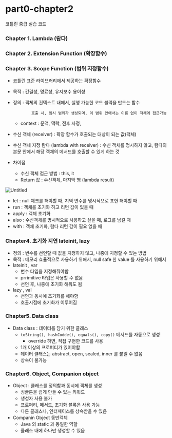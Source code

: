 # part0-chapter2
코틀린 중급 실습 코드

### Chapter 1. Lambda (람다)

### Chapter 2. Extension Function (확장함수)

### Chapter 3. Scope Function (범위 지정함수)

- 코틀린 표준 라이브러리에서 제공하는 확장함수
- 목적 : 간결성, 명료성, 유지보수 용이성
- 정의 : 객체의 컨텍스트 내에서, 실행 가능한 코드 블럭을 만드는 함수
    
              호출 시, 임시 범위가 생성되며, 이 범위 안에서는 이름 없이 객체에 접근가능
    
    - context : 문맥, 맥락, 전후 사정,
- 수신 객체 (receiver) : 확장 함수가 호출되는 대상이 되는 값(객체)
- 수신 객체 지정 람다 (lambda with receiver) : 수신 객체를 명시하지 않고, 람다의 본문 안에서 해당 객체의 메서드를 호출할 수 있게 하는 것
- 차이점
    - 수신 객체 접근 방법 : this, it
    - Return 값 : 수신객체, 마지막 행 (lambda result)

![Untitled](https://user-images.githubusercontent.com/24618293/201356804-93c1fdeb-81ee-4316-9096-e33d998885bf.png)

- let : null 체크를 해야할 때, 지역 변수를 명시적으로 표현 해야할 때
- run : 객체를 초기화 하고 리턴 값이 있을 때
- apply : 객체 초기화
- also : 수신객체를 명시적으로 사용하고 싶을 때, 로그를 남길 때
- with : 객체 초기화, 람다 리턴 값이 필요 없을 때

### Chapter4. 초기화 지연 lateinit, lazy

- 정의 : 변수를 선언할 때 값을 지정하지 않고, 나중에 지정할 수 있는 방법
- 목적 : 메모리 효율적으로 사용하기 위해서, null safe 한 value 를 사용하기 위해서
- lateinit , var
    - 변수 타입을 지정해줘야함
    - prrimitive 타입은 사용할 수 없음
    - 선언 후, 나중에 초기화 해줘도 됨
- lazy , val
    - 선언과 동시에 초기화를 해야함
    - 호출시점에 초기화가 이루어짐

### Chapter5. Data class

- Data class : 데이터를 담기 위한 클래스
    - `toString(), hashCodde(), equals(), copy()` 메서드를 자동으로 생성
        - override 하면, 직접 구현한 코드를 사용
    - 1개 이상의 프로퍼티가 있어야함
    - 데이터 클래스는 abstract, open, sealed, inner 를 붙일 수 없음
    - 상속이 불가능

### Chapter6. Object, Companion object

- Object : 클래스를 정의함과 동시에 객체를 생성
    - 싱글톤을 쉽게 만들 수 있는 키워드
    - 생성자 사용 불가
    - 프로퍼티, 메서드, 초기화 블록은 사용 가능
    - 다른 클래스나, 인터페이스를 상속받을 수 있음
- Companin Object 동반객체
    - Java 의 static 과 동일한 역할
    - 클래스 내에 하나만 생성할 수 있음
